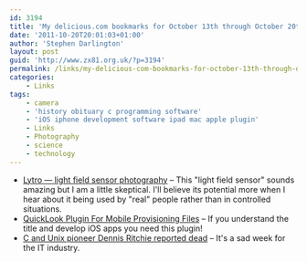 ```yaml
---
id: 3194
title: 'My delicious.com bookmarks for October 13th through October 20th'
date: '2011-10-20T20:01:03+01:00'
author: 'Stephen Darlington'
layout: post
guid: 'http://www.zx81.org.uk/?p=3194'
permalink: /links/my-delicious-com-bookmarks-for-october-13th-through-october-20th.html
categories:
    - Links
tags:
    - camera
    - 'history obituary c programming software'
    - 'iOS iphone development software ipad mac apple plugin'
    - Links
    - Photography
    - science
    - technology
---
```


- [Lytro — light field sensor photography](https://www.lytro.com/science_inside) – This "light field sensor" sounds amazing but I am a little skeptical. I'll believe its potential more when I hear about it being used by "real" people rather than in controlled situations.
- [QuickLook Plugin For Mobile Provisioning Files](http://www.macmation.com/blog/2011/10/quicklook-plugin-for-mobile-provision-files/) – If you understand the title and develop iOS apps you need this plugin!
- [C and Unix pioneer Dennis Ritchie reported dead](http://www.theregister.co.uk/2011/10/13/dennis_ritchie/) – It's a sad week for the IT industry.